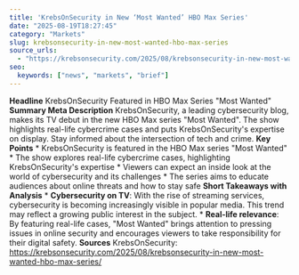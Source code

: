 ```yaml
---
title: 'KrebsOnSecurity in New ‘Most Wanted’ HBO Max Series'
date: "2025-08-19T18:27:45"
category: "Markets"
slug: krebsonsecurity-in-new-most-wanted-hbo-max-series
source_urls:
  - "https://krebsonsecurity.com/2025/08/krebsonsecurity-in-new-most-wanted-hbo-max-series/"
seo:
  keywords: ["news", "markets", "brief"]
---
```

**Headline** KrebsOnSecurity Featured in HBO Max Series "Most Wanted"  **Summary Meta Description** KrebsOnSecurity, a leading cybersecurity blog, makes its TV debut in the new HBO Max series "Most Wanted". The show highlights real-life cybercrime cases and puts KrebsOnSecurity's expertise on display. Stay informed about the intersection of tech and crime.  **Key Points**  * KrebsOnSecurity is featured in the HBO Max series "Most Wanted"  * The show explores real-life cybercrime cases, highlighting KrebsOnSecurity's expertise * Viewers can expect an inside look at the world of cybersecurity and its challenges * The series aims to educate audiences about online threats and how to stay safe  **Short Takeaways with Analysis**  * **Cybersecurity on TV**: With the rise of streaming services, cybersecurity is becoming increasingly visible in popular media. This trend may reflect a growing public interest in the subject. * **Real-life relevance**: By featuring real-life cases, "Most Wanted" brings attention to pressing issues in online security and encourages viewers to take responsibility for their digital safety.  **Sources** KrebsOnSecurity: https://krebsonsecurity.com/2025/08/krebsonsecurity-in-new-most-wanted-hbo-max-series/ 
